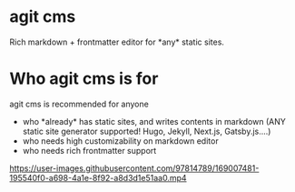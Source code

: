 # agit cms

Rich markdown + frontmatter editor for \*any\* static sites.  

# Who agit cms is for
agit cms is recommended for anyone
- who \*already\* has static sites, and writes contents in markdown (ANY static site generator supported! Hugo, Jekyll, Next.js, Gatsby.js....)
- who needs high customizability on markdown editor
- who needs rich frontmatter support



https://user-images.githubusercontent.com/97814789/169007481-195540f0-a698-4a1e-8f92-a8d3d1e51aa0.mp4

